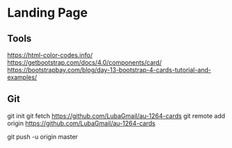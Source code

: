 # Landing Page

## Tools
https://html-color-codes.info/
https://getbootstrap.com/docs/4.0/components/card/
https://bootstrapbay.com/blog/day-13-bootstrap-4-cards-tutorial-and-examples/

## Git
git init 
git fetch https://github.com/LubaGmail/au-1264-cards
git remote add origin https://github.com/LubaGmail/au-1264-cards

git push -u origin master

